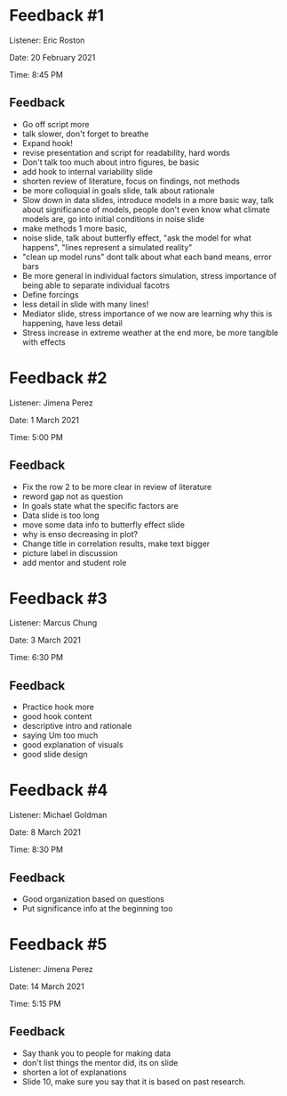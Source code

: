 # Feedback #1

Listener: Eric Roston

Date: 20 February 2021

Time: 8:45 PM

## Feedback
- Go off script more
- talk slower, don't forget to breathe
- Expand hook!
- revise presentation and script for readability, hard words
- Don't talk too much about intro figures, be basic
- add hook to internal variability slide
- shorten review of literature, focus on findings, not methods
- be more colloquial in goals slide, talk about rationale
- Slow down in data slides, introduce models in a more basic way, talk about significance of models, people don't even know what climate models are, go into initial conditions in noise slide
- make methods 1 more basic,
- noise slide, talk about butterfly effect, "ask the model for what happens", "lines represent a simulated reality"
- "clean up model runs" dont talk about what each band means, error bars
- Be more general in individual factors simulation, stress importance of being able to separate individual facotrs
- Define forcings
- less detail in slide with many lines!
- Mediator slide, stress importance of we now are learning why this is happening, have less detail
- Stress increase in extreme weather at the end more, be more tangible with effects

# Feedback #2

Listener: Jimena Perez

Date: 1 March 2021

Time: 5:00 PM

## Feedback

- Fix the row 2 to be more clear in review of literature
- reword gap not as question
- In goals state what the specific factors are
- Data slide is too long
- move some data info to butterfly effect slide
- why is enso decreasing in plot?
- Change title in correlation results, make text bigger
- picture label in discussion
- add mentor and student role

# Feedback #3

Listener: Marcus Chung

Date: 3 March 2021

Time: 6:30 PM

## Feedback

- Practice hook more
- good hook content
- descriptive intro and rationale
- saying Um too much
- good explanation of visuals
- good slide design


# Feedback #4

Listener: Michael Goldman

Date: 8 March 2021

Time: 8:30 PM

## Feedback

- Good organization based on questions
- Put significance info at the beginning too

# Feedback #5

Listener: Jimena Perez

Date: 14 March 2021

Time: 5:15 PM

## Feedback

- Say thank you to people for making data
- don't list things the mentor did, its on slide
- shorten a lot of explanations
- Slide 10, make sure you say that it is based on past research.
